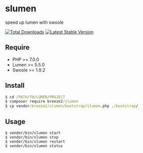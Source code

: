 # slumen
speed up lumen with swoole

[![Total Downloads](https://img.shields.io/packagist/dt/breeze2/slumen.svg)](https://packagist.org/packages/breeze2/slumen)
[![Latest Stable Version](https://img.shields.io/packagist/v/breeze2/slumen.svg)](https://packagist.org/packages/breeze2/slumen)

## Require
* PHP >= 7.0.0
* Lumen >= 5.5.0
* Swoole >= 1.9.2

## Install

```cmd
$ cd /PATH/TO/LUMEN/PROJECT
$ composer require breeze2/slumen
$ cp vendor/breeze2/slumen/bootstrap/slumen.php ./bootstrap/
```

## Usage

```
$ vendor/bin/slumen start
$ vendor/bin/slumen stop 
$ vendor/bin/slumen restart
$ vendor/bin/slumen status
```

